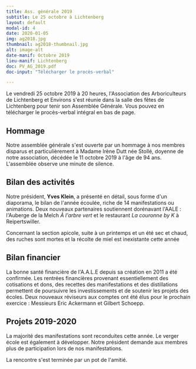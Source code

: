 ```yaml
---
title: Ass. générale 2019
subtitle: Le 25 octobre à Lichtenberg
layout: default
modal-id: 4
date: 2020-01-05
img: ag2018.jpg
thumbnail: ag2018-thumbnail.jpg
alt: image-alt
date-manif: Octobre 2019
lieu-manif: Lichtenberg
doc: PV_AG_2019.pdf
doc-input: "Télécharger le procès-verbal"

---
```

Le vendredi 25 octobre 2019 à 20 heures, l'Association des Arboriculteurs de Lichtenberg et Environs s'est réunie dans la salle des fêtes de Lichtenberg pour tenir son Assemblée Générale. Vous pouvez en télécharger le procès-verbal intégral en bas de page.
## Hommage ##
Notre assemblée générale s'est ouverte par un hommage à nos membres disparus et particulièrement à Madame Irène Dutt née Stollé, doyenne de notre association, décédée le 11 octobre 2019 à l'âge de 94 ans. L'assemblée observe une minute de silence.

## Bilan des activités ##
Notre président, **Yves Klein**, a présenté en détail, sous forme d'un diaporama, le bilan de l'année écoulée, riche de 14 manifestations ou animations. 
Deux nouveaux partenaires soutiennent dorénavant l'AALE : l'Auberge de la Melch *À l'arbre vert* et le restaurant *La couronne by K* à Reipertswiller. 

Concernant la section apicole, suite à un printemps et un été sec et chaud, des ruches sont mortes et la récolte de miel est inexistante cette année

## Bilan financier ##

La bonne santé financière de l'A.A.L.E depuis sa création en 2011 a été confirmée. Les rentrées financières provenant essentiellement des cotisations et dons, des recettes des manifestations et des distillations permettent de poursuivre les investissements et de soutenir les projets des écoles. 
Deux nouveaux réviseurs aux comptes ont été élus pour le prochain exercice : Messieurs Eric Ackermann et Gilbert Schoepp.

## Projets 2019-2020 ##
La majorité des manifestations sont reconduites cette année. Le verger école est également à développer. Notre président demande aux membres plus de participation lors de nos manifestations.  

La rencontre s'est terminée par un pot de l'amitié.